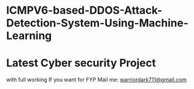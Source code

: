 # ICMPV6-based-DDOS-Attack-Detection-System-Using-Machine-Learning
# Latest Cyber security Project
with full working
If you want for FYP
Mail me: warriordark711@gmail.com

